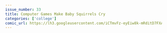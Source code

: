 ```yaml
---
issue_number: 33
title: Computer Games Make Baby Squirrels Cry
categories: ['college']
comic_url: https://lh3.googleusercontent.com/iCTmvFz-eyEiw8k-mRditD7FXAHfJBTOeuCX24WGQVeTBa37lw8eO_rxqNZYvBWFAxBsDgsR5_FpKg07QH3H6VlRR1jpUTv_HqQkCcDXsL-0RaKf4c6UUwDGlPXtV7UV70zW58s09w=w1200
---
```

